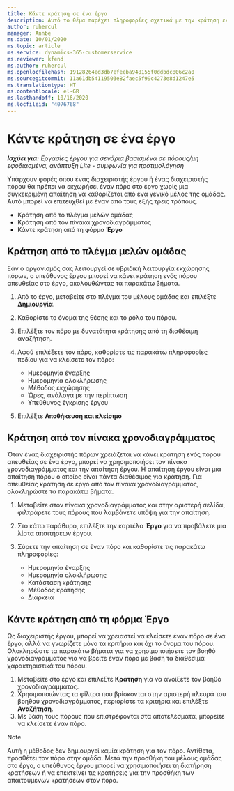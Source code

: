 ```yaml
---
title: Κάντε κράτηση σε ένα έργο
description: Αυτό το θέμα παρέχει πληροφορίες σχετικά με την κράτηση ενός πόρου για ένα έργο.
author: ruhercul
manager: Annbe
ms.date: 10/01/2020
ms.topic: article
ms.service: dynamics-365-customerservice
ms.reviewer: kfend
ms.author: ruhercul
ms.openlocfilehash: 19128264ed3db7efeeba948155f0ddbdc806c2a0
ms.sourcegitcommit: 11a61db54119503e82faec5f99c4273e8d1247e5
ms.translationtype: HT
ms.contentlocale: el-GR
ms.lasthandoff: 10/16/2020
ms.locfileid: "4076768"
---
```

# <a name="book-to-a-project"></a>Κάντε κράτηση σε ένα έργο

_**Ισχύει για:** Εργασίες έργου για σενάρια βασισμένα σε πόρους/μη εφοδιασμένα, ανάπτυξη Lite - συμφωνία για προτιμολόγηση_

Υπάρχουν φορές όπου ένας διαχειριστής έργου ή ένας διαχειριστής πόρου θα πρέπει να εκχωρήσει έναν πόρο στο έργο χωρίς μια συγκεκριμένη απαίτηση να καθορίζεται από ένα γενικό μέλος της ομάδας. Αυτό μπορεί να επιτευχθεί με έναν από τους εξής τρεις τρόπους.

- Κράτηση από το πλέγμα μελών ομάδας
- Κράτηση από τον πίνακα χρονοδιαγράμματος
- Κάντε κράτηση από τη φόρμα **Έργο**

## <a name="book-from-the-team-member-grid"></a>Κράτηση από το πλέγμα μελών ομάδας

Εάν ο οργανισμός σας λειτουργεί σε υβριδική λειτουργία εκχώρησης πόρων, ο υπεύθυνος έργου μπορεί να κάνει κράτηση ενός πόρου απευθείας στο έργο, ακολουθώντας τα παρακάτω βήματα.

1. Από το έργο, μεταβείτε στο πλέγμα του μέλους ομάδας και επιλέξτε **Δημιουργία**.
2. Καθορίστε το όνομα της θέσης και το ρόλο του πόρου.
3. Επιλέξτε τον πόρο με δυνατότητα κράτησης από τη διαθέσιμη αναζήτηση.
4. Αφού επιλέξετε τον πόρο, καθορίστε τις παρακάτω πληροφορίες πεδίου για να κλείσετε τον πόρο:

    - Ημερομηνία έναρξης
    - Ημερομηνία ολοκλήρωσης
    - Μέθοδος εκχώρησης
    - Ώρες, ανάλογα με την περίπτωση
    - Υπεύθυνος έγκρισης έργου

6. Επιλέξτε **Αποθήκευση και κλείσιμο**

## <a name="book-from-the-schedule-board"></a>Κράτηση από τον πίνακα χρονοδιαγράμματος

Όταν ένας διαχειριστής πόρων χρειάζεται να κάνει κράτηση ενός πόρου απευθείας σε ένα έργο, μπορεί να χρησιμοποιήσει τον πίνακα χρονοδιαγράμματος και την απαίτηση έργου. Η απαίτηση έργου είναι μια απαίτηση πόρου ο οποίος είναι πάντα διαθέσιμος για κράτηση. Για απευθείας κράτηση σε έργο από τον πίνακα χρονοδιαγράμματος, ολοκληρώστε τα παρακάτω βήματα.

1. Μεταβείτε στον πίνακα χρονοδιαγράμματος και στην αριστερή σελίδα, φιλτράρετε τους πόρους που λαμβάνετε υπόψη για την απαίτηση.
2. Στο κάτω παράθυρο, επιλέξτε την καρτέλα **Έργο** για να προβάλετε μια λίστα απαιτήσεων έργου.
3. Σύρετε την απαίτηση σε έναν πόρο και καθορίστε τις παρακάτω πληροφορίες:

    - Ημερομηνία έναρξης
    - Ημερομηνία ολοκλήρωσης
    - Κατάσταση κράτησης
    - Μέθοδος κράτησης
    - Διάρκεια

## <a name="book-from-the-project-form"></a>Κάντε κράτηση από τη φόρμα Έργο

Ως διαχειριστής έργου, μπορεί να χρειαστεί να κλείσετε έναν πόρο σε ένα έργο, αλλά να γνωρίζετε μόνο τα κριτήρια και όχι το όνομα του πόρου. Ολοκληρώστε τα παρακάτω βήματα για να χρησιμοποιήσετε τον βοηθό χρονοδιαγράμματος για να βρείτε έναν πόρο με βάση τα διαθέσιμα χαρακτηριστικά του πόρου. 

1. Μεταβείτε στο έργο και επιλέξτε **Κράτηση** για να ανοίξετε τον βοηθό χρονοδιαγράμματος.
2. Χρησιμοποιώντας τα φίλτρα που βρίσκονται στην αριστερή πλευρά του βοηθού χρονοδιαγράμματος, περιορίστε τα κριτήρια και επιλέξτε **Αναζήτηση**.
3. Με βάση τους πόρους που επιστρέφονται στα αποτελέσματα, μπορείτε να κλείσετε έναν πόρο.

> [!NOTE]
> Αυτή η μέθοδος δεν δημιουργεί καμία κράτηση για τον πόρο. Αντίθετα, προσθέτει τον πόρο στην ομάδα. Μετά την προσθήκη του μέλους ομάδας στο έργο, ο υπεύθυνος έργου μπορεί να χρησιμοποιήσει τη διατήρηση κρατήσεων ή να επεκτείνει τις κρατήσεις για την προσθήκη των απαιτούμενων κρατήσεων στον πόρο.
